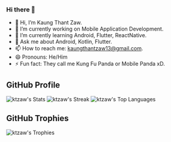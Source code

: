 ### Hi there 👋

- 👋 Hi, I’m Kaung Thant Zaw.
- 🔭 I’m currently working on Mobile Application Development.
- 🌱 I’m currently learning Android, Flutter, ReactNative.
- 💬 Ask me about Android, Kotlin, Flutter.
- 📫 How to reach me: kaungthantzaw13@gmail.com.
- 😄 Pronouns: He/Him
- ⚡ Fun fact: They call me Kung Fu Panda or Mobile Panda xD.

## GitHub Profile

![ktzaw's Stats](https://github-readme-stats.vercel.app/api?username=ktzaw&theme=dracula&show_icons=true&hide_border=false&count_private=true)
![ktzaw's Streak](https://github-readme-streak-stats.herokuapp.com/?user=ktzaw&theme=dracula&hide_border=false)
![ktzaw's Top Languages](https://github-readme-stats.vercel.app/api/top-langs/?username=ktzaw&theme=dracula&show_icons=true&hide_border=false&layout=compact)

## GitHub Trophies
![ktzaw's Trophies](https://github-profile-trophy.vercel.app/?username=ktzaw&theme=cobalt&no-frame=false&no-bg=false&margin-w=4)
